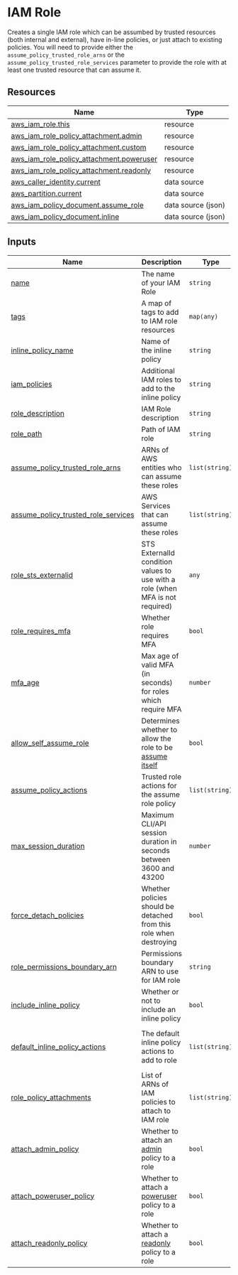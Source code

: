 # IAM Role

Creates a single IAM role which can be assumbed by trusted resources (both internal and external), have in-line policies, or just attach to existing policies. You will need to provide either the `assume_policy_trusted_role_arns` or the `assume_policy_trusted_role_services` parameter to provide the role with at least one trusted resource that can assume it.

## Resources
| Name | Type |
|------|------|
| [aws_iam_role.this](https://registry.terraform.io/providers/hashicorp/aws/latest/docs/resources/iam_role) | resource |
| [aws_iam_role_policy_attachment.admin](https://registry.terraform.io/providers/hashicorp/aws/latest/docs/resources/iam_role_policy_attachment) | resource |
| [aws_iam_role_policy_attachment.custom](https://registry.terraform.io/providers/hashicorp/aws/latest/docs/resources/iam_role_policy_attachment) | resource |
| [aws_iam_role_policy_attachment.poweruser](https://registry.terraform.io/providers/hashicorp/aws/latest/docs/resources/iam_role_policy_attachment) | resource |
| [aws_iam_role_policy_attachment.readonly](https://registry.terraform.io/providers/hashicorp/aws/latest/docs/resources/iam_role_policy_attachment) | resource |
| [aws_caller_identity.current](https://registry.terraform.io/providers/hashicorp/aws/latest/docs/data-sources/caller_identity) | data source |
| [aws_partition.current](https://registry.terraform.io/providers/hashicorp/aws/latest/docs/data-sources/partition) | data source |
| [aws_iam_policy_document.assume_role](https://registry.terraform.io/providers/hashicorp/aws/latest/docs/data-sources/iam_policy_document) | data source (json) |
| [aws_iam_policy_document.inline](https://registry.terraform.io/providers/hashicorp/aws/latest/docs/data-sources/iam_policy_document) | data source (json) |

## Inputs

| Name | Description | Type | Default | Required |
|------|-------------|------|---------|:--------:|
| <a name="input_name"></a> [name](#input\_name) | The name of your IAM Role | `string` | | yes |
| <a name="input_tags"></a> [tags](#input\_tags) | A map of tags to add to IAM role resources | `map(any)` | | yes |
| <a name="input_inline_policy_name"></a> [inline\_policy\_name](#input\_inline\_policy\_name) | Name of the inline policy | `string` | `""` | no |
| <a name="input_iam_policies"></a> [iam\_policies](#input\_iam\_policies) | Additional IAM roles to add to the inline policy | `string` | `{}` | no |
| <a name="input_role_description"></a> [role\_description](#input\_role\_description) | IAM Role description | `string` | `""` | no |
| <a name="input_role_path"></a> [role\_path](#input\_role\_path) | Path of IAM role | `string` | `"/"` | no |
| <a name="input_assume_policy_trusted_role_arns"></a> [assume\_policy\_trusted\_role\_arns](#input\_assume\_policy\_trusted\_role\_arns) | ARNs of AWS entities who can assume these roles | `list(string)` | `[]` | no |
| <a name="input_assume_policy_trusted_role_services"></a> [assume\_policy\_trusted\_role\_services](#input\_assume\_policy\_trusted\_role\_services) | AWS Services that can assume these roles | `list(string)` | `[]` | no |
| <a name="input_role_sts_externalid"></a> [role\_sts\_externalid](#input\_role\_sts\_externalid) | STS ExternalId condition values to use with a role (when MFA is not required) | `any` | `[]` | no |
| <a name="input_role_requires_mfa"></a> [role\_requires\_mfa](#input\_role\_requires\_mfa) | Whether role requires MFA | `bool` | `false` | no |
| <a name="input_mfa_age"></a> [mfa\_age](#input\_mfa\_age) | Max age of valid MFA (in seconds) for roles which require MFA | `number` | `86400` | no |
| <a name="input_allow_self_assume_role"></a> [allow\_self\_assume\_role](#input\_allow\_self\_assume\_role) | Determines whether to allow the role to be [assume itself](https://aws.amazon.com/blogs/security/announcing-an-update-to-iam-role-trust-policy-behavior/) | `bool` | `false` | no |
| <a name="input_assume_policy_actions"></a> [assume\_policy\_actions](#input\_assume\_policy\_actions) | Trusted role actions for the assume role policy | `list(string)` | `["sts:AssumeRole", "sts:TagSession"]` | no |
| <a name="input_max_session_duration"></a> [max\_session\_duration](#input\_max\_session\_duration) | Maximum CLI/API session duration in seconds between 3600 and 43200 | `number` | `3600` | no |
| <a name="input_force_detach_policies"></a> [force\_detach\_policies](#input\_force\_detach\_policies) | Whether policies should be detached from this role when destroying | `bool` | `false` | no |
| <a name="input_role_permissions_boundary_arn"></a> [role\_permissions\_boundary\_arn](#input\_role\_permissions\_boundary\_arn) | Permissions boundary ARN to use for IAM role | `string` | `""` | no |
| <a name="input_include_inline_policy"></a> [include\_inline\_policy](#input\_include\_inline\_policy) | Whether or not to include an inline policy | `bool` | `true` | no |
| <a name="input_default_inline_policy_actions"></a> [default\_inline\_policy\_actions](#input\_default\_inline\_policy\_actions) | The default inline policy actions to add to role | `list(string)` | `["logs:CreateLogGroup", "logs:CreateLogStream", "logs:PutLogEvents", "logs:DescribeLogGroups", "logs:DescribeLogStreams", "logs:AssociateKmsKey"]` | no |
| <a name="input_role_policy_attachments"></a> [role\_policy\_attachments](#input\_role\_policy\_attachments) | List of ARNs of IAM policies to attach to IAM role | `list(string)` | `[]` | no |
| <a name="input_attach_admin_policy"></a> [attach\_admin\_policy](#input\_attach\_admin\_policy) | Whether to attach an [admin](https://docs.aws.amazon.com/aws-managed-policy/latest/reference/AdministratorAccess.html) policy to a role | `bool` | `false` | no |
| <a name="input_attach_poweruser_policy"></a> [attach\_poweruser\_policy](#input\_attach\_poweruser\_policy) | Whether to attach a [poweruser](https://docs.aws.amazon.com/aws-managed-policy/latest/reference/PowerUserAccess.html) policy to a role | `bool` | `false` | no |
| <a name="input_attach_readonly_policy"></a> [attach\_readonly\_policy](#input\_attach\_readonly\_policy) | Whether to attach a [readonly](https://docs.aws.amazon.com/aws-managed-policy/latest/reference/ReadOnlyAccess.html) policy to a role | `bool` | `false` | no |
